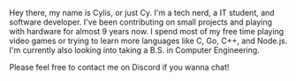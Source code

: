 Hey there, my name is Cylis, or just Cy. I'm a tech nerd, a IT student, and software developer. I've been contributing on small projects and playing with hardware for almost 9 years now. I spend most of my free time playing video games or trying to learn more languages like C, Go, C++, and Node.js. I'm currently also looking into taking a B.S. in Computer Engineering.

Please feel free to contact me on Discord if you wanna chat!